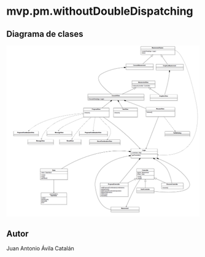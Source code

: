 # mvp.pm.withoutDoubleDispatching

## Diagrama de clases

![Class diagram](/diagramaClases.png?raw=true "Class diagram")

## Autor
Juan Antonio Ávila Catalán
